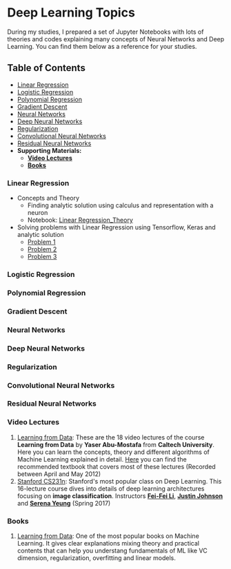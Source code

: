 # Deep Learning Topics

During my studies, I prepared a set of Jupyter Notebooks with lots of theories and codes explaining many concepts of Neural Networks and Deep Learning. You can find them below as a reference for your studies.

## Table of Contents
* [Linear Regression](#linear-regression)
* [Logistic Regression](#logistic-regression)
* [Polynomial Regression](#polynomial-regression)
* [Gradient Descent](#gradient-descent)
* [Neural Networks](#neural-networks)
* [Deep Neural Networks](#deep-neural-networks)
* [Regularization](#regularization)
* [Convolutional Neural Networks](#convolutiona-neural-networks)
* [Residual Neural Networks](#residual-neural-networks)
* **Supporting Materials:**
  * **[Video Lectures](#video-lectures)**  
  * **[Books](#books)**  

### Linear Regression
* Concepts and Theory
    * Finding analytic solution using calculus and representation with a neuron 
    * Notebook: [Linear Regression_Theory](Linear_Regression_Theory.ipynb) 
* Solving problems with Linear Regression using Tensorflow, Keras and analytic solution
    * [Problem 1](Linear_Regression_Prob_1.ipynb)
    * [Problem 2](Linear_Regression_Prob_2.ipynb)
    * [Problem 3](Linear_Regression_Prob_3.ipynb)
    
### Logistic Regression 
### Polynomial Regression
###  Gradient Descent
###  Neural Networks
###  Deep Neural Networks
###  Regularization
###  Convolutional Neural Networks
###  Residual Neural Networks
### Video Lectures
1.  [Learning from Data](https://drive.google.com/drive/folders/0B-BNKfjyEnVAXzNPcU5MXzczTmM): These are the 18 video lectures of the course **Learning from Data** by **Yaser Abu-Mostafa** from **Caltech University**. Here you can learn the concepts, theory and different algorithms of Machine Learning explained in detail. [Here](https://www.amazon.com/gp/product/1600490069) you can find the recommended textbook that covers most of these lectures (Recorded between April and May 2012)
2.  [Stanford CS231n](https://drive.google.com/drive/folders/0B-BNKfjyEnVAMXAxdU85VG56Zjg): Stanford's most popular class on Deep Learning. This 16-lecture course dives into details of deep learning architectures focusing on **image classification**. Instructors [**Fei-Fei Li**](http://vision.stanford.edu/feifeili/), [**Justin Johnson**](http://cs.stanford.edu/people/jcjohns/) and [**Serena Yeung**](http://ai.stanford.edu/~syyeung/) (Spring 2017)

### Books
1.  [Learning from Data](https://www.amazon.com/gp/product/1600490069): One of the most popular books on Machine Learning. It gives  clear explanations mixing theory and practical contents that can help you understang fundamentals of ML like VC dimension, regularization, overfitting and linear models.
